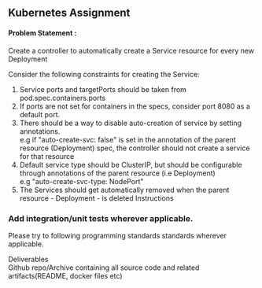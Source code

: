## Kubernetes Assignment  
#### Problem Statement :  
Create a controller to automatically create a Service resource for every new Deployment  
  
Consider the following constraints for creating the Service:  
  
1) Service ports and targetPorts should be taken from pod.spec.containers.ports 
2) If ports are not set for containers in the specs, consider port 8080 as a default port.  
3) There should be a way to disable auto-creation of service by setting annotations.  
e.g if "auto-create-svc: false" is set in the annotation of the parent resource (Deployment) spec, the controller should not create a service for that resource  
4) Default service type should be ClusterIP, but should be configurable through annotations of the parent resource (i.e Deployment)  
     e.g "auto-create-svc-type: NodePort"  
5) The Services should get automatically removed when the parent resource - Deployment - is deleted
Instructions  
  
### Add integration/unit tests wherever applicable.  
Please try to following programming standards standards wherever applicable.  
  
  

Deliverables  
Github repo/Archive containing all source code and related artifacts(README, docker files etc)  
